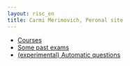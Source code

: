 ```yaml
---
layout: risc_en
title: Carmi Merimovich, Peronal site
---
```


- [Courses](courses/)
- [Some past exams](exams/)
- [(experimental) Automatic questions](questions/)

